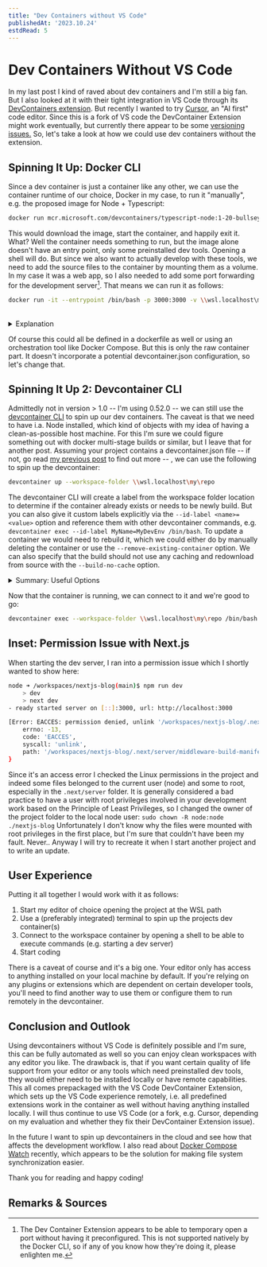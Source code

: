 ```yaml
---
title: "Dev Containers without VS Code"
publishedAt: '2023.10.24'
estdRead: 5
---
```


# Dev Containers Without VS Code
In my last post I kind of raved about dev containers and I'm still a big fan. But I also looked at it with their tight integration in VS Code through its [DevContainers extension](https://marketplace.visualstudio.com/items?itemName=ms-vscode-remote.remote-containers). But recently I wanted to try [Cursor](https://www.trycursor.com/), an "AI first" code editor. 
Since this is a fork of VS code the DevContainer Extension might work eventually, but currently there appear to be some [versioning issues.](https://github.com/getcursor/cursor/issues/718) So, let's take a look at how we could use dev containers without the extension.

## Spinning It Up: Docker CLI
Since a dev container is just a container like any other, we can use the container runtime of our choice, Docker in my case, to run it "manually", e.g. the proposed image for Node + Typescript:

```bash
docker run mcr.microsoft.com/devcontainers/typescript-node:1-20-bullseye
```

This would download the image, start the container, and happily exit it. What? 
Well the container needs something to run, but the image alone doesn't have an entry point, only some preinstalled dev tools. Opening a shell will do. 
But since we also want to actually develop with these tools, we need to add the source files to the container by mounting them as a volume. In my case it was a web app, so I also needed to add some port forwarding for the development server[^1].
That means we can run it as follows:

```bash
docker run -it --entrypoint /bin/bash -p 3000:3000 -v \\wsl.localhost\my\repo:/workspace mcr.microsoft.com/devcontainers/typescript-node:1-20-bullseye
```
<br/>
<details>
<summary>Explanation</summary>
- docker run \<image\>: Run the image as container
- -it: interactive mode
- --entrypoint \<command\>: override the entrypoint and execute the command. Opening a bash in our case.
- -p \<hostport\>:\<containerport\>: Forward the host port to the container
- -v \<path to source\>:\<mount path\>: Mount the host path as volume to the container workspace 
</details>

Of course this could all be defined in a dockerfile as well or using an orchestration tool like Docker Compose. But this is only the raw container part. It doesn't incorporate a potential devcontainer.json configuration, so let's change that.

## Spinning It Up 2: Devcontainer CLI
Admittedly not in version > 1.0 -- I'm using 0.52.0 -- we can still use the [devcontainer CLI](https://code.visualstudio.com/docs/devcontainers/devcontainer-cli) to spin up our dev containers. The caveat is that we need to have i.a. Node installed, which kind of objects with my idea of having a clean-as-possible host machine. For this I'm sure we could figure something out with docker multi-stage builds or similar, but I leave that for another post.
Assuming your project contains a devcontainer.json file -- if not, go read [my previous post](../devcontainers-nextjs-windows11) to find out more -- , we can use the following to spin up the devcontainer:

```bash
devcontainer up --workspace-folder \\wsl.localhost\my\repo
``` 

The devcontainer CLI will create a label from the workspace folder location to determine if the container already exists or needs to be newly build. But you can also give it custom labels explicitly via the `--id-label <name>=<value>` option and reference them with other devcontainer commands, e.g. `devcontainer exec --id-label MyName=MyDevEnv /bin/bash`. 
To update a container we would need to rebuild it, which we could either do by manually deleting the container or use the `--remove-existing-container` option. We can also specify that the build should not use any caching and redownload from source with the `--build-no-cache` option.

 <details>
 <summary>Summary: Useful Options</summary>
 <ul>
 <li>--id-label \<name\>=\<value\>: Adds custom labels to the container
 <li>--remove-existing-container: Removes the devcontainer first, if it already exists (default: false)
 <li>--build-no-cache: Builds from image with `--no-cache` if the container does **not** exist
 <li>--secrets-file: You can provide a secrets file which will be passed to the environment variables of the container
 </ul>
 </details>
 

Now that the container is running, we can connect to it and we're good to go:

```bash
devcontainer exec --workspace-folder \\wsl.localhost\my\repo /bin/bash
```

## Inset: Permission Issue with Next.js
 When starting the dev server, I ran into a permission issue which I shortly wanted to show here:

```bash
node ➜ /workspaces/nextjs-blog(main)$ npm run dev
	> dev
	> next dev
- ready started server on [::]:3000, url: http://localhost:3000

[Error: EACCES: permission denied, unlink '/workspaces/nextjs-blog/.next/server/middleware-build-manifest.js'] {
	errno: -13,
	code: 'EACCES',
	syscall: 'unlink',
	path: '/workspaces/nextjs-blog/.next/server/middleware-build-manifest.js'
}
```

Since it's an access error I checked the Linux permissions in the project and indeed some files belonged to the current user (node) and some to root, especially in the `.next/server` folder. It is generally considered a bad practice to have a user with root privileges involved in your development work based on the Principle of Least Privileges, so I changed the owner of the project folder to the local node user: `sudo chown -R node:node ./nextjs-blog`
Unfortunately I don't know why the files were mounted with root privileges in the first place, but I'm sure that couldn't have been my fault. Never.. Anyway I will try to recreate it when I start another project and to write an update.

## User Experience
Putting it all together I would work with it as follows:
1. Start my editor of choice opening the project at the WSL path
2. Use a (preferably integrated) terminal to spin up the projects dev container(s)
3. Connect to the workspace container by opening a shell to be able to execute commands (e.g. starting a dev server)
4. Start coding

There is a caveat of course and it's a big one. Your editor only has access to anything installed on your local machine by default. If you're relying on any plugins or extensions which are dependent on certain developer tools, you'll need to find another way to use them or configure them to run remotely in the devcontainer.

## Conclusion and Outlook
Using devcontainers without VS Code is definitely possible and I'm sure, this can be fully automated as well so you can enjoy clean workspaces with any editor you like. The drawback is, that if you want certain quality of life support from your editor or any tools which need preinstalled dev tools, they would either need to be installed locally or have remote capabilities.
This all comes prepackaged with the VS Code DevContainer Extension, which sets up the VS Code experience remotely, i.e. all predefined extensions work in the container as well without having anything installed locally. I will thus continue to use VS Code (or a fork, e.g. Cursor, depending on my evaluation and whether they fix their DevContainer Extension issue).

In the future I want to spin up devcontainers in the cloud and see how that affects the development workflow. I also read about [Docker Compose Watch](https://www.docker.com/blog/announcing-docker-compose-watch-ga-release/) recently, which appears to be the solution for making file system synchronization easier.

Thank you for reading and happy coding!


## Remarks & Sources

[^1]: The Dev Container Extension appears to be able to temporary open a port without having it preconfigured. This is not supported natively by the Docker CLI, so if any of you know how they're doing it, please enlighten me.
